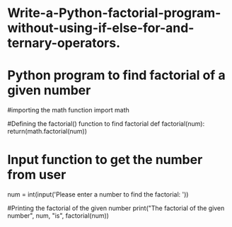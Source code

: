 # Write-a-Python-factorial-program-without-using-if-else-for-and-ternary-operators.

# Python program to find factorial of a given number

#importing the math function
import math

#Defining the factorial() function to find factorial
def factorial(num):
	return(math.factorial(num))


# Input function to get the number from user
num = int(input('Please enter a number to find the factorial: '))

#Printing the factorial of the given number
print("The factorial of the given number", num, "is",
	factorial(num))
